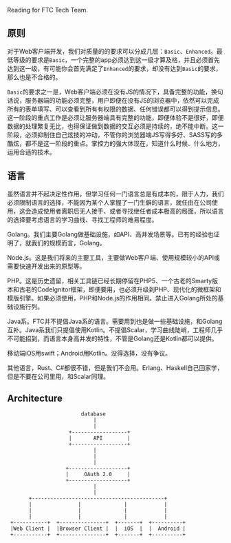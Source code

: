 Reading for FTC Tech Team.

## 原则

对于Web客户端开发，我们对质量的的要求可以分成几层：`Basic`、`Enhanced`。最低等级的要求是`Basic`，一个完整的app必须达到这一级才算及格，并且必须首先达到这一级，有可能你会首先满足了`Enhanced`的要求，却没有达到`Basic`的要求，那么也是不合格的。

`Basic`的要求之一是，Web客户端必须在没有JS的情况下，具备完整的功能，换句话说，服务器端的功能必须完整，用户即便在没有JS的浏览器中，依然可以完成所有的表单填写、可以查看到所有有权限的数据、任何错误都可以得到提示信息。这一阶段的重点工作是必须让服务器端具有完整的功能，即便体验不是很好，即便数据的处理繁复无比，也得保证做到数据的交互必须是持续的，绝不能中断。这一阶段，必须抑制住自己炫技的冲动，不管你的浏览器端JS写得多好、SASS写的多酷炫，都不是这一阶段的重点。掌控力的强大体现在，知道什么时候、什么地方，运用合适的技术。

## 语言

虽然语言并不起决定性作用，但学习任何一门语言总是有成本的，限于人力，我们必须限制语言的选择，不能因为某个人掌握了一门生僻的语言，就任由在公司使用，这会造成使用者离职后无人接手、或者寻找继任者成本极高的局面，所以语言的选择要考虑语言的学习曲线、寻找工程师的难易程度。

Golang。我们主要Golang做基础设施，如API、高并发场景等。已有的经验也证明了，就我们的规模而言，Golang。

Node.js。这是我们将来的主要工具，主要做Web客户端、使用规模较小的API或需要快速开发出来的原型等。

PHP。这是历史遗留，相关工具链已经长期停留在PHP5、一个古老的Smarty版本和古老的CodeIgnitor框架，即便要用，也必须升级到PHP、现代化的微框架和模版引擎。如果必须使用，PHP和Node.js的作用相同。禁止进入Golang所处的基础设施行列。

Java系。FTC并不提倡Java系的语言。需要用到也是做一些基础设施，和Golang互补。Java系我们只提倡使用Kotlin。不提倡Scalar，学习曲线陡峭，工程师几乎不可能招到，而语言本身高并发的特性，不管是Golang还是Kotlin都可以提供。

移动端iOS用swift；Android用Kotlin。没得选择，没有争议。

其他语言，Rust、C#都很不错，但是我们不会用。Erlang、Haskell自己回家学，但是不要在公司里用，和Scalar同理。

## Architecture
```
                        database
                            |
                            |
                    +------------------+
                    |       API        |
                    +------------------+
                            |
                            |
                            |
                   +-------------------+
                   |     OAuth 2.0     |
                   +-------------------+
                            |
                            |
       +-------------------------------------------+
       |               |              |            |
       |               |              |            |
       |               |              |            |
 +-----------+  +---------------+  +-------+  +----------+
 |Web Client |  |Browser Client |  |  iOS  |  |  Android |
 +-----------+  +---------------+  +-------+  +----------+
```

